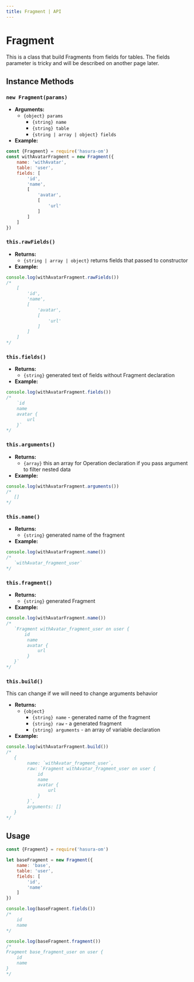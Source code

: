 ```yaml
---
title: Fragment | API
---
```


# Fragment
This is a class that build Fragments from fields for tables. The fields parameter is tricky and will be described on another page later.

## Instance Methods

### `new Fragment(params)`
- **Arguments:**
  - `{object} params`
    - `{string} name`
    - `{string} table`
    - `{string | array | object} fields`
- **Example:**
```javascript
const {Fragment} = require('hasura-om')
const withAvatarFragment = new Fragment({
    name: 'withAvatar',
    table: 'user',
    fields: [
        'id',
        'name',
        [
            'avatar',
            [
                'url'
            ]
        ]
    ]
})
```

### `this.rawFields()`
- **Returns:** 
  - `{string | array | object}` returns fields that passed to constructor
- **Example:**
```javascript
console.log(withAvatarFragment.rawFields())
/* 
    [
        'id',
        'name',
        [
            'avatar',
            [
                'url'
            ]
        ]
    ]
*/
```

### `this.fields()`
- **Returns:** 
  - `{string}` generated text of fields without Fragment declaration
- **Example:**
```javascript
console.log(withAvatarFragment.fields())
/* 
    `id
    name
    avatar {
        url
    }`
*/
```

### `this.arguments()`
- **Returns:** 
  - `{array}` this an array for Operation declaration if you pass argument to filter nested data
- **Example:**
```javascript
console.log(withAvatarFragment.arguments())
/* 
   []
*/
```

### `this.name()`
- **Returns:** 
  - `{string}` generated name of the fragment
- **Example:**
```javascript
console.log(withAvatarFragment.name())
/* 
   `withAvatar_fragment_user`
*/
```

### `this.fragment()`
- **Returns:** 
  - `{string}` generated Fragment
- **Example:**
```javascript
console.log(withAvatarFragment.name())
/* 
   `Fragment withAvatar_fragment_user on user {
       id
        name
        avatar {
            url
        }
   }`
*/
```

### `this.build()`
This can change if we will need to change arguments behavior
- **Returns:** 
  - `{object}`
    - `{string} name` - generated name of the fragment
    - `{string} raw` - a generated fragment
    - `{string} arguments` - an array of variable declaration
- **Example:**
```javascript
console.log(withAvatarFragment.build())
/* 
   {
        name: `withAvatar_fragment_user`,
        raw: `Fragment withAvatar_fragment_user on user {
            id
            name
            avatar {
                url
            }
        }`,
        arguments: []
   }
*/
```

## Usage
```javascript
const {Fragment} = require('hasura-om')

let baseFragment = new Fragment({
    name: 'base',
    table: 'user',
    fields: [
        'id',
        'name'
    ]
})

console.log(baseFragment.fields())
/* 
    id
    name
*/

console.log(baseFragment.fragment())
/* 
Fragment base_fragment_user on user {
    id
    name
}
*/
```